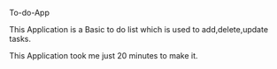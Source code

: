 To-do-App 

This Application is a Basic to do list which is used to add,delete,update tasks.

This Application took me just 20 minutes to  make it.
